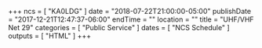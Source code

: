 +++
ncs = [ "KA0LDG" ]
date = "2018-07-22T21:00:00-05:00"
publishDate = "2017-12-21T12:47:37-06:00"
endTime = ""
location = ""
title = "UHF/VHF Net 29"
categories = [ "Public Service" ]
dates = [ "NCS Schedule" ]
outputs = [ "HTML" ]
+++
